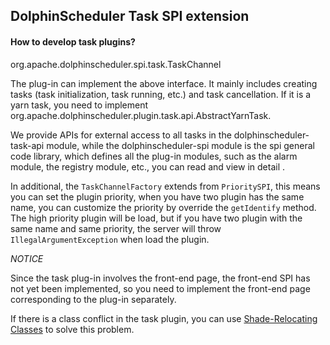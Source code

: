 ## DolphinScheduler Task SPI extension

#### How to develop task plugins?

org.apache.dolphinscheduler.spi.task.TaskChannel

The plug-in can implement the above interface. It mainly includes creating tasks (task initialization, task running, etc.) and task cancellation. If it is a yarn task, you need to implement org.apache.dolphinscheduler.plugin.task.api.AbstractYarnTask.

We provide APIs for external access to all tasks in the dolphinscheduler-task-api module, while the dolphinscheduler-spi module is the spi general code library, which defines all the plug-in modules, such as the alarm module, the registry module, etc., you can read and view in detail .

In additional, the `TaskChannelFactory` extends from `PrioritySPI`, this means you can set the plugin priority, when you have two plugin has the same name, you can customize the priority by override the `getIdentify` method. The high priority plugin will be load, but if you have two plugin with the same name and same priority, the server will throw `IllegalArgumentException` when load the plugin.

*NOTICE*

Since the task plug-in involves the front-end page, the front-end SPI has not yet been implemented, so you need to implement the front-end page corresponding to the plug-in separately.

If there is a class conflict in the task plugin, you can use [Shade-Relocating Classes](https://maven.apache.org/plugins/maven-shade-plugin/) to solve this problem.